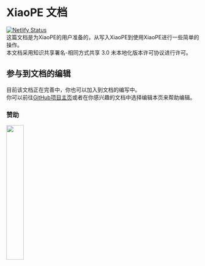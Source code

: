 # XiaoPE 文档
[![Netlify Status](https://api.netlify.com/api/v1/badges/ddbdc737-a267-4bf0-a657-86a43596ab29/deploy-status)](https://app.netlify.com/sites/xiaope-doc/deploys)   
这篇文档是为XiaoPE的用户准备的，从写入XiaoPE到使用XiaoPE进行一些简单的操作。   
本文档采用知识共享署名-相同方式共享 3.0 未本地化版本许可协议进行许可。
## 参与到文档的编辑
目前该文档正在完善中，你也可以加入到文档的编写中。    
你可以前往[GitHub项目主页](https://github.com/xiaope-team/XiaoPE-Document/)或者在你感兴趣的文档中选择编辑本页来帮助编辑。
### 赞助
<img src="https://tzg6.app/images/2019/04/25/0njt6wYOyt/tzg.jpg" width = 30% height = 30% />